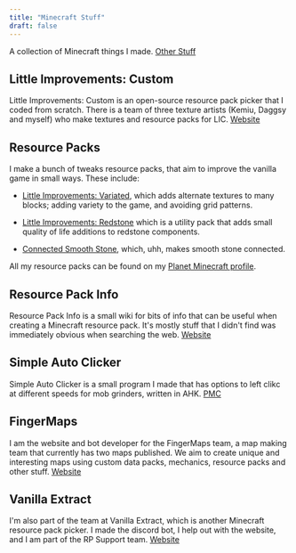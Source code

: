 ```yaml
---
title: "Minecraft Stuff"
draft: false
---
```


A collection of Minecraft things I made. [Other Stuff](/other-stuff)


## Little Improvements: Custom
Little Improvements: Custom is an open-source resource pack picker that I coded from scratch. There is a team of three texture artists (Kemiu, Daggsy and myself) who make textures and resource packs for LIC.
[Website](https://www.littleimprovements-custom.tk/)


## Resource Packs

I make a bunch of tweaks resource packs, that aim to improve the vanilla game in small ways. These include:

- [Little Improvements: Variated](https://www.planetminecraft.com/texture-pack/little-improvements-variated/), which adds alternate textures to many blocks; adding variety to the game, and avoiding grid patterns.

- [Little Improvements: Redstone](https://www.planetminecraft.com/texture-pack/little-improvements-redstone/) which is a utility pack that adds small quality of life additions to redstone components.

- [Connected Smooth Stone](https://www.planetminecraft.com/texture-pack/connected-smooth-stone-no-optifine/), which, uhh, makes smooth stone connected.

All my resource packs can be found on my [Planet Minecraft profile](https://www.planetminecraft.com/member/beatso/).


## Resource Pack Info

Resource Pack Info  is a small wiki for bits of info that can be useful when creating a Minecraft resource pack. It's mostly stuff that I didn't find was immediately obvious when searching the web.
[Website](https://rpinfo.beatso.tk/)


## Simple Auto Clicker
Simple Auto Clicker is a small program I made that has options to left clikc at different speeds for mob grinders, written in AHK. [PMC](https://www.planetminecraft.com/mod/simple-auto-clicker/)


## FingerMaps

I am the website and bot developer for the FingerMaps team, a map making team that currently has two maps published. We aim to create unique and interesting maps using custom data packs, mechanics, resource packs and other stuff.
[Website](https://fingermaps.net/)  


## Vanilla Extract

I'm also part of the team at Vanilla Extract, which is another Minecraft resource pack picker. I made the discord bot, I help out with the website, and I am part of the RP Support team.
[Website](https://sites.google.com/view/vanillaextract)